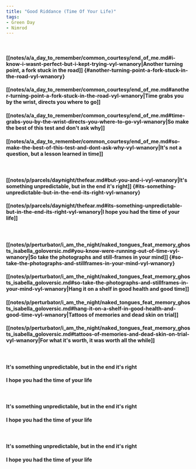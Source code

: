 ```yaml
---
title: "Good Riddance (Time Of Your Life)"
tags:
- Green Day
- Nimrod
---
```

&nbsp;
#### [[notes/a/a_day_to_remember/common_courtesy/end_of_me.md#i-know-i-wasnt-perfect-but-i-kept-trying-vyl-wnanory|Another turning point, a fork stuck in the road]] {#another-turning-point-a-fork-stuck-in-the-road-vyl-wnanory}
#### [[notes/a/a_day_to_remember/common_courtesy/end_of_me.md#another-turning-point-a-fork-stuck-in-the-road-vyl-wnanory|Time grabs you by the wrist, directs you where to go]]
#### [[notes/a/a_day_to_remember/common_courtesy/end_of_me.md#time-grabs-you-by-the-wrist-directs-you-where-to-go-vyl-wnanory|So make the best of this test and don't ask why]]
#### [[notes/a/a_day_to_remember/common_courtesy/end_of_me.md#so-make-the-best-of-this-test-and-dont-ask-why-vyl-wnanory|It's not a question, but a lesson learned in time]]
&nbsp;
#### [[notes/p/parcels/day∕night/thefear.md#but-you-and-i-vyl-wnanory|It's something unpredictable, but in the end it's right]] {#its-something-unpredictable-but-in-the-end-its-right-vyl-wnanory}
#### [[notes/p/parcels/day∕night/thefear.md#its-something-unpredictable-but-in-the-end-its-right-vyl-wnanory|I hope you had the time of your life]]
&nbsp;
#### [[notes/p/perturbator/i_am_the_night/naked_tongues_feat_memory_ghosts_isabella_goloversic.md#you-know-were-running-out-of-time-vyl-wnanory|So take the photographs and still-frames in your mind]] {#so-take-the-photographs-and-stillframes-in-your-mind-vyl-wnanory}
#### [[notes/p/perturbator/i_am_the_night/naked_tongues_feat_memory_ghosts_isabella_goloversic.md#so-take-the-photographs-and-stillframes-in-your-mind-vyl-wnanory|Hang it on a shelf in good health and good time]]
#### [[notes/p/perturbator/i_am_the_night/naked_tongues_feat_memory_ghosts_isabella_goloversic.md#hang-it-on-a-shelf-in-good-health-and-good-time-vyl-wnanory|Tattoos of memories and dead skin on trial]]
#### [[notes/p/perturbator/i_am_the_night/naked_tongues_feat_memory_ghosts_isabella_goloversic.md#tattoos-of-memories-and-dead-skin-on-trial-vyl-wnanory|For what it's worth, it was worth all the while]]
&nbsp;
#### It's something unpredictable, but in the end it's right
#### I hope you had the time of your life
&nbsp;
#### It's something unpredictable, but in the end it's right
#### I hope you had the time of your life
&nbsp;
#### It's something unpredictable, but in the end it's right
#### I hope you had the time of your life
